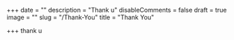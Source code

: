 +++
date = ""
description = "Thank u"
disableComments = false
draft = true
image = ""
slug = "/Thank-You"
title = "Thank You"

+++
thank u
